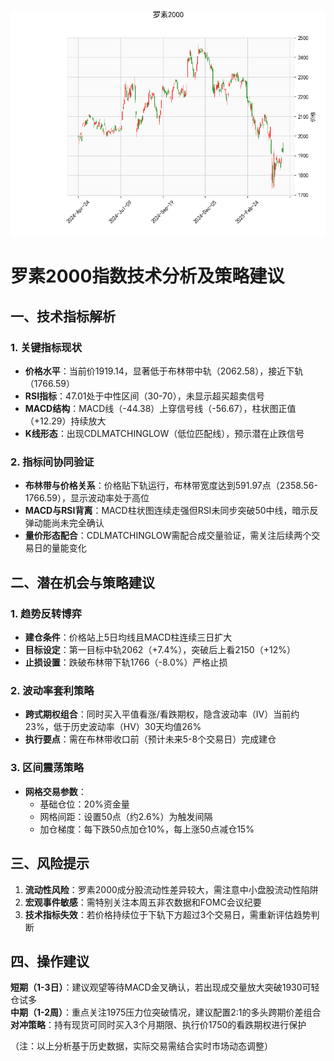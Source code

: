 ![图](RTY.png)



# 罗素2000指数技术分析及策略建议

## 一、技术指标解析

### 1. 关键指标现状
- **价格水平**：当前价1919.14，显著低于布林带中轨（2062.58），接近下轨（1766.59）
- **RSI指标**：47.01处于中性区间（30-70），未显示超买超卖信号
- **MACD结构**：MACD线（-44.38）上穿信号线（-56.67），柱状图正值（+12.29）持续放大
- **K线形态**：出现CDLMATCHINGLOW（低位匹配线），预示潜在止跌信号

### 2. 指标间协同验证
- **布林带与价格关系**：价格贴下轨运行，布林带宽度达到591.97点（2358.56-1766.59），显示波动率处于高位
- **MACD与RSI背离**：MACD柱状图连续走强但RSI未同步突破50中线，暗示反弹动能尚未完全确认
- **量价形态配合**：CDLMATCHINGLOW需配合成交量验证，需关注后续两个交易日的量能变化

## 二、潜在机会与策略建议

### 1. 趋势反转博弈
- **建仓条件**：价格站上5日均线且MACD柱连续三日扩大
- **目标设定**：第一目标中轨2062（+7.4%），突破后上看2150（+12%）
- **止损设置**：跌破布林带下轨1766（-8.0%）严格止损

### 2. 波动率套利策略
- **跨式期权组合**：同时买入平值看涨/看跌期权，隐含波动率（IV）当前约23%，低于历史波动率（HV）30天均值26%
- **执行要点**：需在布林带收口前（预计未来5-8个交易日）完成建仓

### 3. 区间震荡策略
- **网格交易参数**：
  - 基础仓位：20%资金量
  - 网格间距：设置50点（约2.6%）为触发间隔
  - 加仓梯度：每下跌50点加仓10%，每上涨50点减仓15%

## 三、风险提示
1. **流动性风险**：罗素2000成分股流动性差异较大，需注意中小盘股流动性陷阱
2. **宏观事件敏感**：需特别关注本周五非农数据和FOMC会议纪要
3. **技术指标失效**：若价格持续位于下轨下方超过3个交易日，需重新评估趋势判断

## 四、操作建议
**短期（1-3日）**：建议观望等待MACD金叉确认，若出现成交量放大突破1930可轻仓试多  
**中期（1-2周）**：重点关注1975压力位突破情况，建议配置2:1的多头跨期价差组合  
**对冲策略**：持有现货可同时买入3个月期限、执行价1750的看跌期权进行保护  

（注：以上分析基于历史数据，实际交易需结合实时市场动态调整）